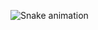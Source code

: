 ![Snake animation](https://github.com/thepiyushmalhotra/thepiyushmalhotra/blob/output/github-contribution-grid-snake.svg)

<!---
KunzeWang/KunzeWang is a ✨ special ✨ repository because its `README.md` (this file) appears on your GitHub profile.
You can click the Preview link to take a look at your changes.
--->
